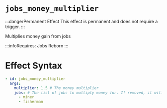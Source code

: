 # `jobs_money_multiplier`
:::dangerPermanent Effect
This effect is permanent and does not require a trigger.
:::

Multiplies money gain from jobs


:::infoRequires:
Jobs Reborn
:::
# Effect Syntax
```yaml
- id: jobs_money_multiplier
  args:
    multiplier: 1.5 # The money multiplier
    jobs: # The list of jobs to multiply money for. If removed, it will multiply all jobs.
      - miner
      - fisherman
```